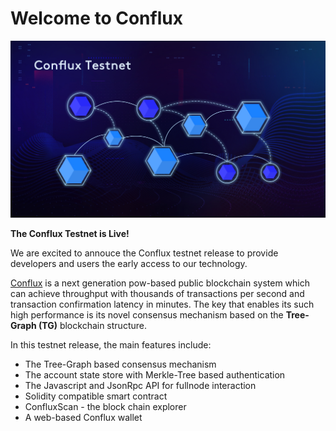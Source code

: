 # Welcome to Conflux

![Screenshot](img/testnet.jpg)

**The Conflux Testnet is Live!**

We are excited to annouce the Conflux testnet release to provide developers and users the early access to our technology.

[Conflux](https://www.conflux-chain.org/) is a next generation pow-based public blockchain system which can achieve throughput with thousands of transactions per second and transaction confirmation latency in minutes. The key that enables its such high performance is its novel consensus mechanism based on the **Tree-Graph (TG)** blockchain structure. 

In this testnet release, the main features include:

- The Tree-Graph based consensus mechanism
- The account state store with Merkle-Tree based authentication
- The Javascript and JsonRpc API for fullnode interaction
- Solidity compatible smart contract  
- ConfluxScan - the block chain explorer
- A web-based Conflux wallet
